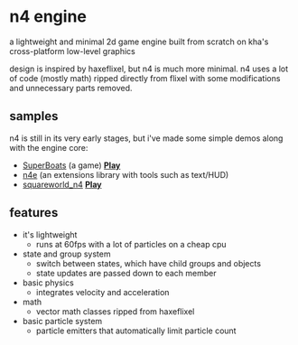 
# n4 engine

a lightweight and minimal 2d game engine
built from scratch on kha's cross-platform low-level graphics

design is inspired by haxeflixel, but n4 is much more minimal.
n4 uses a lot of code (mostly math) ripped directly from flixel with some modifications
and unnecessary parts removed.

## samples

n4 is still in its very early stages, but i've made some simple demos along with the engine core:

- [SuperBoats](https://github.com/0xFireball/SuperBoats) (a game) **[Play](https://0xfireball.github.io/SuperBoats/)**
- [n4e](https://github.com/0xFireball/n4e) (an extensions library with tools such as text/HUD)
- [squareworld_n4](https://github.com/0xFireball/squareworld_n4) **[Play](https://0xfireball.github.io/squareworld_n4/)**

## features

- it's lightweight
  - runs at 60fps with a lot of particles on a cheap cpu
- state and group system
  - switch between states, which have child groups and objects
  - state updates are passed down to each member
- basic physics
  - integrates velocity and acceleration
- math
  - vector math classes ripped from haxeflixel
- basic particle system
  - particle emitters that automatically limit particle count
